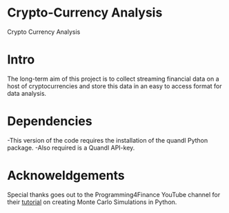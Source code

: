 # Crypto-Currency Analysis
Crypto Currency Analysis

Intro
=====
The long-term aim of this project is to collect streaming financial data on a host of cryptocurrencies and store this data in an easy to access format for data analysis.

Dependencies
============
-This version of the code requires the installation of the quandl Python package. 
-Also required is a Quandl API-key.

Acknoweldgements
================
Special thanks goes out to the Programming4Finance YouTube channel for their [tutorial](https://www.youtube.com/watch?v=_T0l015ecK4) on creating Monte Carlo Simulations in Python. 
